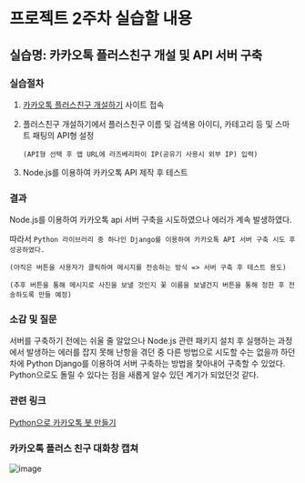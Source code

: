 # 프로젝트 2주차 실습할 내용

## 실습명: 카카오톡 플러스친구 개설 및 API 서버 구축

### 실습절차
1. [카카오톡 플러스친구 개설하기](https://center-pf.kakao.com/) 사이트 접속
2. 플러스친구 개설하기에서 플러스친구 이름 및 검색용 아이디, 카테고리 등 및 스마트 패팅의 API형 설정

    ```(API형 선택 후 앱 URL에 라즈베리파이 IP(공유기 사용시 외부 IP) 입력)```
3. Node.js를 이용하여 카카오톡 API 제작 후 테스트

### 결과
Node.js를 이용하여 카카오톡 api 서버 구축을 시도하였으나 에러가 계속 발생하였다.

따라서 ```Python 라이브러리 중 하나인 Django를 이용하여 카카오톡 API 서버 구축 시도 후 성공하였다.```

```(아직은 버튼을 사용자가 클릭하여 메시지를 전송하는 방식 => 서버 구축 후 테스트 용도)```

```(추후 버튼을 통해 메시지로 사진을 보낼 것인지 꽃 이름을 보낼건지 버튼을 통해 정한 후 전송하도록 만들 예정)```

### 소감 및 질문
서버를 구축하기 전에는 쉬울 줄 알았으나 Node.js 관련 패키지 설치 후 실행하는 과정에서 발생하는 에러를 잡지 못해
난항을 겪던 중 다른 방법으로 시도할 수는 없을까 하던 차에 Python Django를 이용하여 서버 구축하는 방법을 찾아내어 구축할 수 있었다.
Python으로도 돌릴 수 있다는 점을 새롭게 알수 있던 계기가 되었던것 같다.

### 관련 링크
[Python으로 카카오톡 봇 만들기](http://mandu-mandu.tistory.com/67)

### 카카오톡 플러스 친구 대화창 캡쳐
![image](https://user-images.githubusercontent.com/43947747/47983196-e063cd80-e115-11e8-95b8-c598e1d420cb.jpg)
